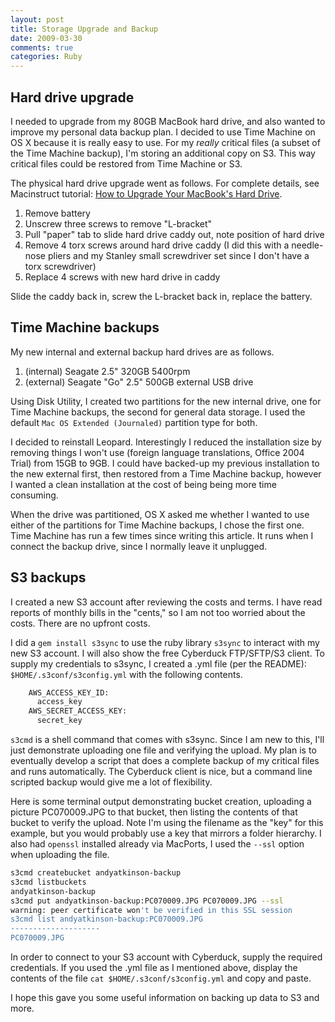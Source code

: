 ```yaml
---
layout: post
title: Storage Upgrade and Backup
date: 2009-03-30
comments: true
categories: Ruby
---
```


Hard drive upgrade
-------
I needed to upgrade from my 80GB MacBook hard drive, and also wanted to improve my personal data backup plan.  I decided to use Time Machine on OS X because it is really easy to use. For my *really* critical files (a subset of the Time Machine backup), I'm storing an additional copy on S3. This way critical files could be restored from Time Machine or S3.

The physical hard drive upgrade went as follows. For complete details, see Macinstruct tutorial: [How to Upgrade Your MacBook's Hard Drive](http://www.macinstruct.com/node/130).

 1. Remove battery
 2. Unscrew three screws to remove "L-bracket"
 3. Pull "paper" tab to slide hard drive caddy out, note position of hard drive
 4. Remove 4 torx screws around hard drive caddy (I did this with a needle-nose pliers and my Stanley small screwdriver set since I don't have a torx screwdriver)
 5. Replace 4 screws with new hard drive in caddy

Slide the caddy back in, screw the L-bracket back in, replace the battery.

Time Machine backups
---
My new internal and external backup hard drives are as follows.

 1. (internal) Seagate 2.5" 320GB 5400rpm
 2. (external) Seagate "Go" 2.5" 500GB external USB drive

Using Disk Utility, I created two partitions for the new internal drive, one for Time Machine backups, the second for general data storage. I used the default `Mac OS Extended (Journaled)` partition type for both. 

I decided to reinstall Leopard. Interestingly I reduced the installation size by removing things I won't use (foreign language translations, Office 2004 Trial) from 15GB to 9GB. I could have backed-up my previous installation to the new external first, then restored from a Time Machine backup, however I wanted a clean installation at the cost of being being more time consuming.

When the drive was partitioned, OS X asked me whether I wanted to use either of the partitions for Time Machine backups, I chose the first one. Time Machine has run a few times since writing this article.  It runs when I connect the backup drive, since I normally leave it unplugged.

S3 backups
---
I created a new S3 account after reviewing the costs and terms. I have read reports of monthly bills in the "cents," so I am not too worried about the costs. There are no upfront costs.

I did a `gem install s3sync` to use the ruby library `s3sync` to interact with my new S3 account. I will also show the free Cyberduck FTP/SFTP/S3 client. To supply my credentials to s3sync, I created a .yml file (per the README): `$HOME/.s3conf/s3config.yml` with the following contents.

``` bash
    AWS_ACCESS_KEY_ID:
      access_key
    AWS_SECRET_ACCESS_KEY:
      secret_key
```

`s3cmd` is a shell command that comes with s3sync. Since I am new to this, I'll just demonstrate uploading one file and verifying the upload. My plan is to eventually develop a script that does a complete backup of my critical files and runs automatically. The Cyberduck client is nice, but a command line scripted backup would give me a lot of flexibility.

Here is some terminal output demonstrating bucket creation, uploading a picture PC070009.JPG to that bucket, then listing the contents of that bucket to verify the upload. Note I'm using the filename as the "key" for this example, but you would probably use a key that mirrors a folder hierarchy. I also had `openssl` installed already via MacPorts, I used the `--ssl` option when uploading the file.

``` bash
s3cmd createbucket andyatkinson-backup
s3cmd listbuckets
andyatkinson-backup
s3cmd put andyatkinson-backup:PC070009.JPG PC070009.JPG --ssl
warning: peer certificate won't be verified in this SSL session
s3cmd list andyatkinson-backup:PC070009.JPG
--------------------
PC070009.JPG
```
In order to connect to your S3 account with Cyberduck, supply the required credentials. If you used the .yml file as I mentioned above, display the contents of the file `cat $HOME/.s3conf/s3config.yml` and copy and paste.

I hope this gave you some useful information on backing up data to S3 and more.
